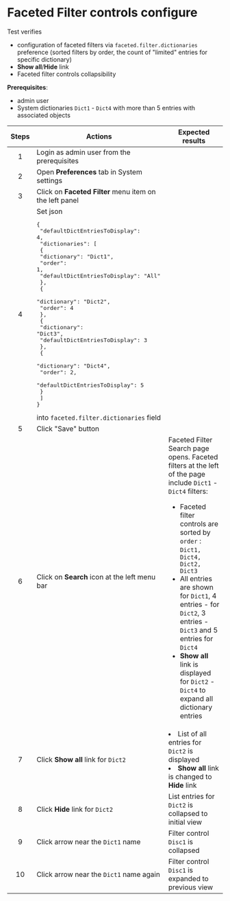 # Faceted Filter controls configure

Test verifies
- configuration of faceted filters via `faceted.filter.dictionaries` preference (sorted filters by order, the count of "limited" entries for specific dictionary)
- **Show all**/**Hide** link
- Faceted filter controls collapsibility

**Prerequisites**:
- admin user
- System dictionaries `Dict1` - `Dict4` with more than 5 entries with associated objects

| Steps | Actions | Expected results |
| :---: | --- | --- |
| 1 | Login as admin user from the prerequisites | |
| 2 | Open **Preferences** tab in System settings
| 3 | Click on **Faceted Filter** menu item on the left panel
| 4 | Set json<br /><pre lang="json">{<br> "defaultDictEntriesToDisplay": 4,<br> "dictionaries": [<br>  {<br>    "dictionary": "Dict1",<br>    "order": 1,<br>    "defaultDictEntriesToDisplay": "All"<br>  },<br>  {<br>    "dictionary": "Dict2",<br>    "order": 4<br>  },<br>  {<br>    "dictionary": "Dict3",<br>    "defaultDictEntriesToDisplay": 3<br>  },<br>  {<br>    "dictionary": "Dict4",<br>    "order": 2,<br>    "defaultDictEntriesToDisplay": 5<br>  }<br> ]<br>}</pre>into `faceted.filter.dictionaries` field | |
| 5 | Click "Save" button | |
| 6 | Click on **Search** icon at the left menu bar | Faceted Filter Search page opens. Faceted filters at the left of the page include `Dict1` - `Dict4` filters:<ul><li>Faceted filter controls are sorted by `order` : `Dict1, Dict4, Dict2, Dict3` </li><li> All entries are shown for `Dict1`, 4 entries - for `Dict2`, 3 entries - `Dict3` and 5 entries for `Dict4` </li><li> **Show all** link is displayed for `Dict2` - `Dict4` to expand all dictionary entries </ul></li>|
| 7 | Click **Show all** link for `Dict2` | <li>List of all entries for `Dict2` is displayed </li><li> **Show all** link is changed to **Hide** link </li>|
| 8 | Click **Hide** link for `Dict2` | List entries for `Dict2` is collapsed to initial view |
| 9 | Click arrow near the `Dict1` name | Filter control `Disc1` is collapsed |
| 10 | Click arrow near the `Dict1` name again | Filter control `Disc1` is expanded to previous view |